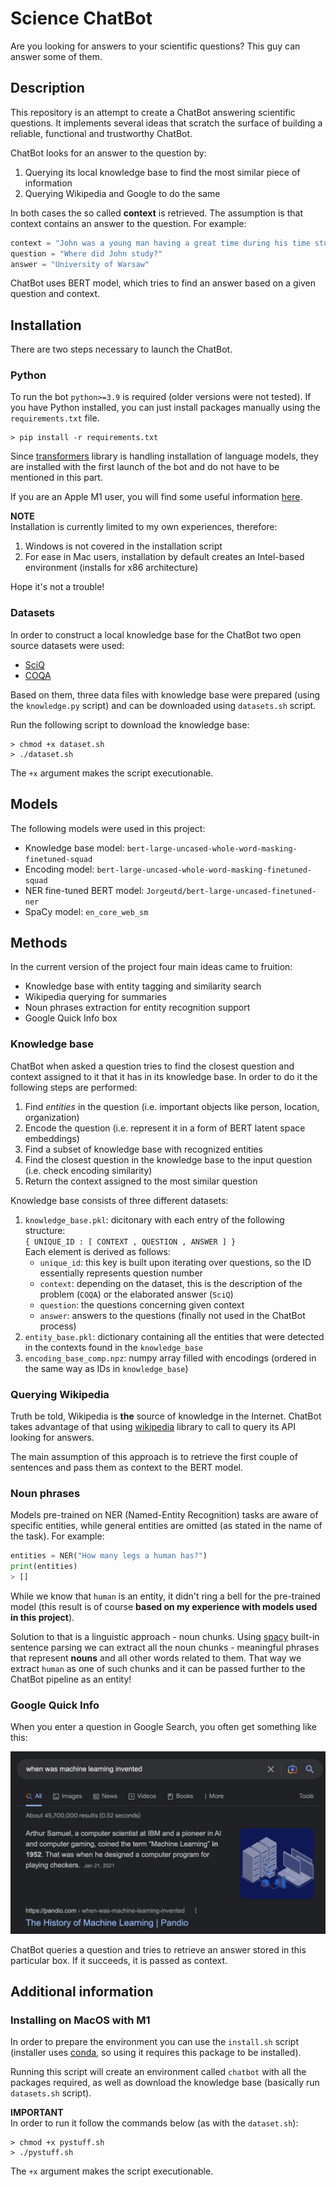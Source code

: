 # Science ChatBot

Are you looking for answers to your scientific questions? This guy can answer some of them.

## Description

This repository is an attempt to create a ChatBot answering scientific questions. It implements several ideas that scratch the surface of building a reliable, functional and trustworthy ChatBot.

ChatBot looks for an answer to the question by:
1. Querying its local knowledge base to find the most similar piece of information
2. Querying Wikipedia and Google to do the same

In both cases the so called **context** is retrieved. The assumption is that context contains an answer to the question. For example:

```python
context = "John was a young man having a great time during his time studying at University of Warsaw."
question = "Where did John study?"
answer = "University of Warsaw"
```

ChatBot uses BERT model, which tries to find an answer based on a given question and context.

## Installation

There are two steps necessary to launch the ChatBot.

### Python

To run the bot `python>=3.9` is required (older versions were not tested). If you have Python installed, you can just install packages manually using the `requirements.txt` file.

```shell
> pip install -r requirements.txt
```

Since [transformers](https://github.com/huggingface/transformers) library is handling installation of language models, they are installed with the first launch of the bot and do not have to be mentioned in this part.

If you are an Apple M1 user, you will find some useful information [here](#Installing-on-MacOS-with-M1).

**NOTE**<br>
Installation is currently limited to my own experiences, therefore:
1. Windows is not covered in the installation script
2. For ease in Mac users, installation by default creates an Intel-based environment (installs for x86 architecture)

Hope it's not a trouble!

### Datasets

In order to construct a local knowledge base for the ChatBot two open source datasets were used:
* [SciQ](https://allenai.org/data/sciq)
* [COQA](https://paperswithcode.com/dataset/coqa)

Based on them, three data files with knowledge base were prepared (using the `knowledge.py` script) and can be downloaded using `datasets.sh` script.

Run the following script to download the knowledge base:

```shell
> chmod +x dataset.sh
> ./dataset.sh
```

The `+x` argument makes the script executionable.

## Models

The following models were used in this project:
* Knowledge base model: `bert-large-uncased-whole-word-masking-finetuned-squad`
* Encoding model: `bert-large-uncased-whole-word-masking-finetuned-squad`
* NER fine-tuned BERT model: `Jorgeutd/bert-large-uncased-finetuned-ner`
* SpaCy model: `en_core_web_sm`

## Methods

In the current version of the project four main ideas came to fruition:
* Knowledge base with entity tagging and similarity search
* Wikipedia querying for summaries
* Noun phrases extraction for entity recognition support
* Google Quick Info box

### Knowledge base

ChatBot when asked a question tries to find the closest question and context assigned to it that it has in its knowledge base. In order to do it the following steps are performed:
1. Find *entities* in the question (i.e. important objects like person, location, organization)
2. Encode the question (i.e. represent it in a form of BERT latent space embeddings)
3. Find a subset of knowledge base with recognized entities
4. Find the closest question in the knowledge base to the input question (i.e. check encoding similarity)
5. Return the context assigned to the most similar question

Knowledge base consists of three different datasets:
1. `knowledge_base.pkl`: dicitonary with each entry of the following structure:<br>
    `{ UNIQUE_ID : [ CONTEXT , QUESTION , ANSWER ] }`<br>
    Each element is derived as follows:
    * `unique_id`: this key is built upon iterating over questions, so the ID essentially represents question number
    * `context`: depending on the dataset, this is the description of the problem (`COQA`) or the elaborated answer (`SciQ`)
    * `question`: the questions concerning given context
    * `answer`: answers to the questions (finally not used in the ChatBot process)
2. `entity_base.pkl`: dictionary containing all the entities that were detected in the contexts found in the `knowledge_base`
3. `encoding_base_comp.npz`: numpy array filled with encodings (ordered in the same way as IDs in `knowledge_base`)

### Querying Wikipedia

Truth be told, Wikipedia is **the** source of knowledge in the Internet. ChatBot takes advantage of that using [wikipedia](https://github.com/goldsmith/Wikipedia) library to call to query its API looking for answers.

The main assumption of this approach is to retrieve the first couple of sentences and pass them as context to the BERT model.

### Noun phrases

Models pre-trained on NER (Named-Entity Recognition) tasks are aware of specific entities, while general entities are omitted (as stated in the name of the task). For example:

```python
entities = NER("How many legs a human has?")
print(entities)
> []
```

While we know that `human` is an entity, it didn't ring a bell for the pre-trained model (this result is of course **based on my experience with models used in this project**).

Solution to that is a linguistic approach - noun chunks. Using [spacy](https://github.com/explosion/spaCy) built-in sentence parsing we can extract all the noun chunks - meaningful phrases that represent **nouns** and all other words related to them. That way we extract `human` as one of such chunks and it can be passed further to the ChatBot pipeline as an entity!

### Google Quick Info

When you enter a question in Google Search, you often get something like this:

![Google Quick Info example](./images/google-quick-info.png)

ChatBot queries a question and tries to retrieve an answer stored in this particular box. If it succeeds, it is passed as context.

## Additional information

### Installing on MacOS with M1

In order to prepare the environment you can use the `install.sh` script (installer uses [conda](https://github.com/conda-forge/miniforge), so using it requires this package to be installed).

Running this script will create an environment called `chatbot` with all the packages required, as well as download the knowledge base (basically run `datasets.sh` script).

**IMPORTANT**<br>
In order to run it follow the commands below (as with the `dataset.sh`):

```shell
> chmod +x pystuff.sh
> ./pystuff.sh
```

The `+x` argument makes the script executionable.